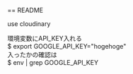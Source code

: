 == README

use cloudinary

環境変数にAPI_KEY入れる  
$ export GOOGLE_API_KEY="hogehoge"  
入ったかの確認は  
$ env | grep GOOGLE_API_KEY  
